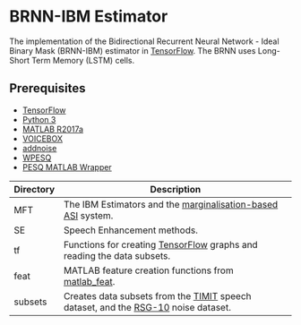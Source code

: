 # BRNN-IBM Estimator

The implementation of the Bidirectional Recurrent Neural Network - Ideal Binary Mask (BRNN-IBM) estimator in [TensorFlow](https://www.tensorflow.org/). The BRNN uses Long-Short Term Memory (LSTM) cells. 

## Prerequisites
* [TensorFlow](https://www.tensorflow.org/)
* [Python 3](https://www.python.org/)
* [MATLAB R2017a](https://au.mathworks.com/products/matlab.htmll)
* [VOICEBOX](http://www.ee.ic.ac.uk/hp/staff/dmb/voicebox/voicebox.html)
* [addnoise](https://au.mathworks.com/matlabcentral/fileexchange/32136-add-noise?focused=5193299&tab=function)
* [WPESQ](https://www.itu.int/rec/T-REC-P.862-200511-I!Amd2/en)
* [PESQ MATLAB Wrapper](https://au.mathworks.com/matlabcentral/fileexchange/33820-pesq-matlab-wrapper)



Directory | Description
--------| -----------  
MFT | The IBM Estimators and the [marginalisation-based ASI](https://maxwell.ict.griffith.edu.au/spl/publications/papers/icsps17_aaron.pdf) system.
SE | Speech Enhancement methods.
tf | Functions for creating [TensorFlow](https://www.tensorflow.org/) graphs and reading the data subsets.
feat | MATLAB feature creation functions from [matlab_feat](https://github.com/anicolson/matlab_feat).
subsets | Creates data subsets from the [TIMIT](https://catalog.ldc.upenn.edu/ldc93s1) speech dataset, and the [RSG-10](https://catalog.ldc.upenn.edu/ldc93s1http://www.steeneken.nl/wp-content/uploads/2014/04/RSG-10_Noise-data-base.pdf) noise dataset.

